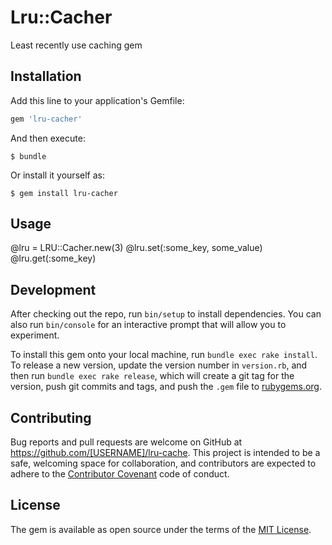 # Lru::Cacher

Least recently use caching gem

## Installation

Add this line to your application's Gemfile:

```ruby
gem 'lru-cacher'
```

And then execute:

    $ bundle

Or install it yourself as:

    $ gem install lru-cacher

## Usage

@lru = LRU::Cacher.new(3)
@lru.set(:some_key, some_value)
@lru.get(:some_key)

## Development

After checking out the repo, run `bin/setup` to install dependencies. You can also run `bin/console` for an interactive prompt that will allow you to experiment.

To install this gem onto your local machine, run `bundle exec rake install`. To release a new version, update the version number in `version.rb`, and then run `bundle exec rake release`, which will create a git tag for the version, push git commits and tags, and push the `.gem` file to [rubygems.org](https://rubygems.org).

## Contributing

Bug reports and pull requests are welcome on GitHub at https://github.com/[USERNAME]/lru-cache. This project is intended to be a safe, welcoming space for collaboration, and contributors are expected to adhere to the [Contributor Covenant](http://contributor-covenant.org) code of conduct.


## License

The gem is available as open source under the terms of the [MIT License](http://opensource.org/licenses/MIT).

